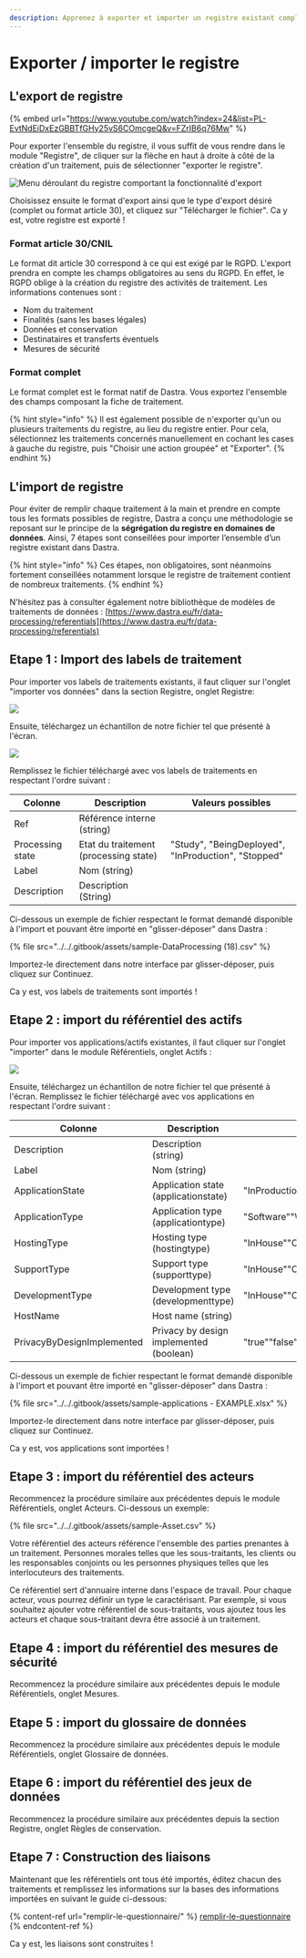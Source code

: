 ```yaml
---
description: Apprenez à exporter et importer un registre existant complet dans Dastra.
---
```


# Exporter / importer le registre

## L'export de registre

{% embed url="https://www.youtube.com/watch?index=24&list=PL-EvtNdEiDxEzGBBTfGHy25vS6COmcgeQ&v=FZrIB6q76Mw" %}

Pour exporter l'ensemble du registre, il vous suffit de vous rendre dans le module "Registre", de cliquer sur la flèche en haut à droite à côté de la création d'un traitement, puis de sélectionner "exporter le registre".

![Menu déroulant du registre comportant la fonctionnalité d'export](<../../.gitbook/assets/Capture web\_3-5-2022\_164438\_app.dastra.eu.jpeg>)

Choisissez ensuite le format d'export ainsi que le type d'export désiré (complet ou format article 30), et cliquez sur "Télécharger le fichier". Ca y est, votre registre est exporté !



### Format article 30/CNIL

Le format dit article 30 correspond à ce qui est exigé par le RGPD. L'export prendra en compte les champs obligatoires au sens du RGPD. En effet, le RGPD oblige à la création du registre des activités de traitement. Les informations contenues sont :&#x20;

* Nom du traitement
* Finalités (sans les bases légales)
* Données et conservation
* Destinataires et transferts éventuels
* Mesures de sécurité



### Format complet

Le format complet est le format natif de Dastra. Vous exportez l'ensemble des champs composant la fiche de traitement.&#x20;



{% hint style="info" %}
Il est également possible de n'exporter qu'un ou plusieurs traitements du registre, au lieu du registre entier. Pour cela, sélectionnez les traitements concernés manuellement en cochant les cases à gauche du registre, puis "Choisir une action groupée" et "Exporter".
{% endhint %}

## L'import de registre

Pour éviter de remplir chaque traitement à la main et prendre en compte tous les formats possibles de registre, Dastra a conçu une méthodologie se reposant sur le principe de la **ségrégation du registre en domaines de données**. Ainsi, 7 étapes sont conseillées pour importer l’ensemble d’un registre existant dans Dastra.

{% hint style="info" %}
Ces étapes, non obligatoires, sont néanmoins fortement conseillées notamment lorsque le registre de traitement contient de nombreux traitements.
{% endhint %}

N'hésitez pas à consulter également notre bibliothèque de modèles de traitements de données : [https://www.dastra.eu/fr/data-processing/referentials](https://www.dastra.eu/fr/data-processing/referentials)

## Etape 1 : Import des labels de traitement

Pour importer vos labels de traitements existants, il faut cliquer sur l'onglet "importer vos données" dans la section Registre, onglet Registre:

![](<../../.gitbook/assets/image (10) (1) (1).png>)

Ensuite, téléchargez un échantillon de notre fichier tel que présenté à l'écran.

![](<../../.gitbook/assets/image (11) (1) (1).png>)



Remplissez le fichier  téléchargé avec vos labels de traitements en respectant l'ordre suivant :

| Colonne          | Description                           | Valeurs possibles                                   |
| ---------------- | ------------------------------------- | --------------------------------------------------- |
| Ref              | Référence interne (string)            |                                                     |
| Processing state | Etat du traitement (processing state) | "Study", "BeingDeployed", "InProduction", "Stopped" |
| Label            | Nom (string)                          |                                                     |
| Description      | Description (String)                  |                                                     |

Ci-dessous un exemple de fichier respectant le format demandé disponible à l'import et pouvant être importé en "glisser-déposer" dans Dastra :

{% file src="../../.gitbook/assets/sample-DataProcessing (18).csv" %}

Importez-le directement dans notre interface par glisser-déposer, puis cliquez sur Continuez.&#x20;

Ca y est, vos labels de traitements sont importés !

## Etape 2 : import du référentiel des actifs

Pour importer vos applications/actifs existantes, il faut cliquer sur l'onglet "importer" dans le module Référentiels, onglet Actifs :

![](<../../.gitbook/assets/image (92).png>)

Ensuite, téléchargez un échantillon de notre fichier tel que présenté à l'écran. Remplissez le fichier  téléchargé avec vos applications en respectant l'ordre suivant :

| Colonne                    | Description                             | Valeurs possibles                       |
| -------------------------- | --------------------------------------- | --------------------------------------- |
| Description                | Description (string)                    |                                         |
| Label                      | Nom (string)                            |                                         |
| ApplicationState           | Application state (applicationstate)    | "InProduction""InDevelopment""Stopped"  |
| ApplicationType            | Application type (applicationtype)      | "Software""WebApp""Saas""Module""Other" |
| HostingType                | Hosting type (hostingtype)              | "InHouse""OutSourced"                   |
| SupportType                | Support type (supporttype)              | "InHouse""OutSourced"                   |
| DevelopmentType            | Development type (developmenttype)      | "InHouse""OutSourced"                   |
| HostName                   | Host name (string)                      |                                         |
| PrivacyByDesignImplemented | Privacy by design implemented (boolean) | "true""false"                           |

Ci-dessous un exemple de fichier respectant le format demandé disponible à l'import et pouvant être importé en "glisser-déposer" dans Dastra :

{% file src="../../.gitbook/assets/sample-applications - EXAMPLE.xlsx" %}

Importez-le directement dans notre interface par glisser-déposer, puis cliquez sur Continuez.&#x20;

Ca y est, vos applications sont importées !

## Etape 3 : import du référentiel des acteurs

Recommencez la procédure similaire aux précédentes depuis le module Référentiels, onglet Acteurs. Ci-dessous un exemple:

{% file src="../../.gitbook/assets/sample-Asset.csv" %}

Votre référentiel des acteurs référence l'ensemble des parties prenantes à un traitement. Personnes morales telles que les sous-traitants, les clients ou les responsables conjoints ou les personnes physiques telles que les interlocuteurs des traitements.&#x20;

Ce référentiel sert d'annuaire interne dans l'espace de travail. Pour chaque acteur, vous pourrez définir un type le caractérisant. Par exemple, si vous souhaitez ajouter votre référentiel de sous-traitants, vous ajoutez tous les acteurs et chaque sous-traitant devra être associé à un traitement.&#x20;

## Etape 4 : import du référentiel des mesures de sécurité

Recommencez la procédure similaire aux précédentes depuis le module Référentiels, onglet Mesures.

## Etape 5 : import du glossaire de données&#x20;

Recommencez la procédure similaire aux précédentes depuis le module Référentiels, onglet Glossaire de données.

## Etape 6 : import du référentiel des jeux de données&#x20;

Recommencez la procédure similaire aux précédentes depuis  la section Registre, onglet Règles de conservation.

## Etape 7 : Construction des liaisons&#x20;

Maintenant que les référentiels ont tous été importés, éditez chacun des traitements et remplissez les informations sur la bases des informations importées en suivant le guide ci-dessous:

{% content-ref url="remplir-le-questionnaire/" %}
[remplir-le-questionnaire](remplir-le-questionnaire/)
{% endcontent-ref %}

Ca y est, les liaisons sont construites !

